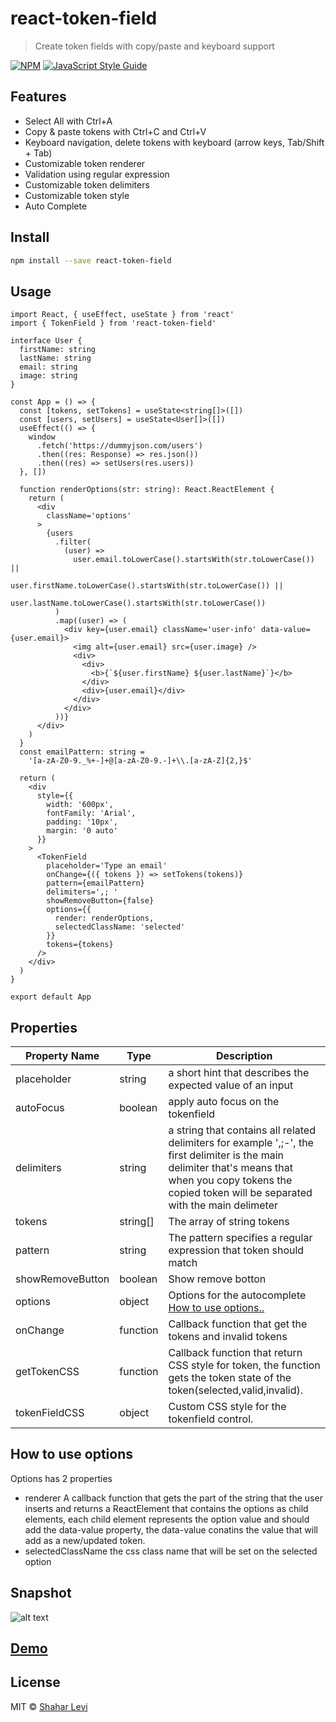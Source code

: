 # react-token-field

> Create token fields with copy/paste and keyboard support

[![NPM](https://img.shields.io/npm/v/react-token-field.svg)](https://www.npmjs.com/package/react-token-field) [![JavaScript Style Guide](https://img.shields.io/badge/code_style-standard-brightgreen.svg)](https://standardjs.com)

## Features

- Select All with Ctrl+A
- Copy & paste tokens with Ctrl+C and Ctrl+V
- Keyboard navigation, delete tokens with keyboard (arrow keys, Tab/Shift + Tab)
- Customizable token renderer
- Validation using regular expression
- Customizable token delimiters
- Customizable token style
- Auto Complete

## Install

```bash
npm install --save react-token-field
```

## Usage

```tsx
import React, { useEffect, useState } from 'react'
import { TokenField } from 'react-token-field'

interface User {
  firstName: string
  lastName: string
  email: string
  image: string
}

const App = () => {
  const [tokens, setTokens] = useState<string[]>([])
  const [users, setUsers] = useState<User[]>([])
  useEffect(() => {
    window
      .fetch('https://dummyjson.com/users')
      .then((res: Response) => res.json())
      .then((res) => setUsers(res.users))
  }, [])

  function renderOptions(str: string): React.ReactElement {
    return (
      <div
        className='options'
      >
        {users
          .filter(
            (user) =>
              user.email.toLowerCase().startsWith(str.toLowerCase()) ||
              user.firstName.toLowerCase().startsWith(str.toLowerCase()) ||
              user.lastName.toLowerCase().startsWith(str.toLowerCase())
          )
          .map((user) => (
            <div key={user.email} className='user-info' data-value={user.email}>
              <img alt={user.email} src={user.image} />
              <div>
                <div>
                  <b>{`${user.firstName} ${user.lastName}`}</b>
                </div>
                <div>{user.email}</div>
              </div>
            </div>
          ))}
      </div>
    )
  }
  const emailPattern: string =
    '[a-zA-Z0-9._%+-]+@[a-zA-Z0-9.-]+\\.[a-zA-Z]{2,}$'

  return (
    <div
      style={{
        width: '600px',
        fontFamily: 'Arial',
        padding: '10px',
        margin: '0 auto'
      }}
    >
      <TokenField
        placeholder='Type an email'
        onChange={({ tokens }) => setTokens(tokens)}
        pattern={emailPattern}
        delimiters=',; '
        showRemoveButton={false}
        options={{
          render: renderOptions,
          selectedClassName: 'selected'
        }}
        tokens={tokens}
      />
    </div>
  )
}

export default App
```

## Properties


Property Name  | Type |Description
------------- | -------------| -------------
placeholder  | string |a short hint that describes the expected value of an input
autoFocus    |boolean| apply auto focus on the tokenfield
delimiters  |string| a string that contains all related delimiters for example ',;-', the first delimiter is the main delimiter that's means that when you copy tokens the copied token will be separated with the main delimeter
tokens|string[]|The array of string tokens
pattern|string|The pattern specifies a regular expression that token should match
showRemoveButton|boolean|Show remove botton
options|object|Options for the autocomplete [How to use options..](#how-to-use-options)
onChange|function| Callback function that get the tokens and invalid tokens
getTokenCSS|function| Callback function that return CSS style for token, the function gets the token state of the token(selected,valid,invalid).
tokenFieldCSS|object|Custom CSS style for the tokenfield control.


## How to use options
Options has 2 properties
- renderer
  A callback function that gets the part of the string that the user inserts and returns a ReactElement
  that contains the options as child elements, each child element represents the option value and should add the data-value property, the data-value conatins the value that will add as a new/updated token.
- selectedClassName
  the css class name that will be set on the selected option

## Snapshot

![alt text](https://shahar-levi.github.io/react-tokenfield-demo/tokenfield.png)

## [Demo](https://shahar-levi.github.io/react-tokenfield-demo)

## License

MIT © [Shahar Levi](https://github.com/Shahar-Levi)
